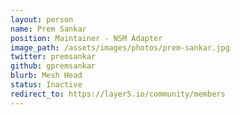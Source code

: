 ```yaml
---
layout: person
name: Prem Sankar
position: Maintainer - NSM Adapter
image_path: /assets/images/photos/prem-sankar.jpg
twitter: premsankar
github: gpremsankar
blurb: Mesh Head
status: Inactive
redirect_to: https://layer5.io/community/members
---
```

